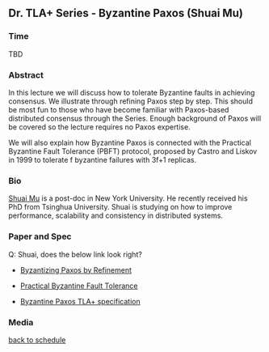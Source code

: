 ## Dr. TLA+ Series - Byzantine Paxos (Shuai Mu)

### Time
TBD

### Abstract
In this lecture we will discuss how to tolerate Byzantine faults in achieving consensus. We illustrate through refining Paxos step by step. This should be most fun to those who have become familiar with Paxos-based distributed consensus through the Series. Enough background of Paxos will be covered so the lecture requires no Paxos expertise.

We will also explain how Byzantine Paxos is connected with the Practical Byzantine Fault Tolerance (PBFT) protocol, proposed by Castro and Liskov in 1999 to tolerate f byzantine failures with 3f+1 replicas.

### Bio
[Shuai Mu](http://mpaxos.com/) is a post-doc in New York University. He recently received his PhD from Tsinghua University. Shuai is studying on how to improve performance, scalability and consistency in distributed systems.

### Paper and Spec
Q: Shuai, does the below link look right?
+ [Byzantizing Paxos by Refinement](http://research.microsoft.com/en-us/um/people/lamport/pubs/paxos-simple.pdf)

+ [Practical Byzantine Fault Tolerance](http://pmg.csail.mit.edu/papers/osdi99.pdf)
+ [Byzantine Paxos TLA+ specification](http://research.microsoft.com/en-us/um/people/lamport/tla/byzpaxos.html)

### Media

[back to schedule](https://github.com/tlaplus/DrTLAPlus)
